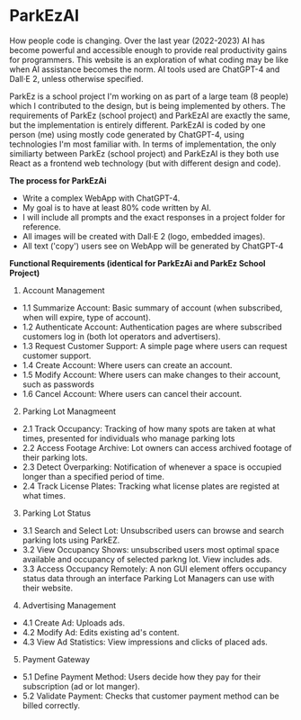 # ParkEzAI

How people code is changing. Over the last year (2022-2023) AI has become powerful and accessible enough to provide real productivity gains for programmers. This website is an exploration of what coding may be like when AI assistance becomes the norm. AI tools used are ChatGPT-4 and Dall·E 2, unless otherwise specified.

ParkEz is a school project I'm working on as part of a large team (8 people) which I contributed to the design, but is being implemented by others. The requirements of ParkEz (school project) and ParkEzAI are exactly the same, but the implementation is entirely different. ParkEzAI is coded by one person (me) using mostly code generated by ChatGPT-4, using technologies I'm most familiar with. In terms of implementation, the only similiarty between ParkEz (school project) and ParkEzAI is they both use React as a frontend web technology (but with different design and code). 

<strong>The process for ParkEzAi</strong>
* Write a complex WebApp with ChatGPT-4. 
* My goal is to have at least 80% code written by AI.
* I will include all prompts and the exact responses in a project folder for reference.
* All images will be created with Dall·E 2 (logo, embedded images). 
* All text ('copy') users see on WebApp will be generated by ChatGPT-4  

<strong>Functional Requirements (identical for ParkEzAi and ParkEz School Project)</strong>
1. Account Management
* 1.1 Summarize Account:	Basic summary of account (when subscribed, when will expire, type of account).
* 1.2 Authenticate Account:	Authentication pages are where subscribed customers log in (both lot operators and advertisers).
* 1.3 Request Customer Support:	A simple page where users can request customer support.
* 1.4 Create Account:	Where users can create an account.
* 1.5 Modify Account:	Where users can make changes to their account, such as passwords
* 1.6 Cancel Account:	Where users can cancel their account.
2. Parking Lot Managmeent
* 2.1 Track Occupancy:	Tracking of how many spots are taken at what times, presented for individuals who manage parking lots
* 2.2 Access Footage Archive:	Lot owners can access archived footage of their parking lots.
* 2.3 Detect Overparking: 	Notification of whenever a space is occupied longer than a specified period of time.
* 2.4 Track License Plates:	Tracking what license plates are registed at what times.
3. Parking Lot Status
* 3.1 Search and Select Lot:	Unsubscribed users can browse and search parking lots using ParkEZ. 
* 3.2 View Occupancy	Shows: unsubscribed users most optimal space available and occupancy of selected parkng lot. View includes ads.
* 3.3 Access Occupancy Remotely:	A non GUI element offers occupancy status data through an interface Parking Lot Managers can use with their website.
4. Advertising Management
* 4.1 Create Ad:	Uploads ads.
* 4.2 Modify Ad:	Edits existing ad's content.
* 4.3 View Ad Statistics:	View impressions and clicks of placed ads.
5. Payment Gateway
* 5.1 Define Payment Method:	Users decide how they pay for their subscription (ad or lot manger).
* 5.2 Validate Payment: 	Checks that customer payment method can be billed correctly.
